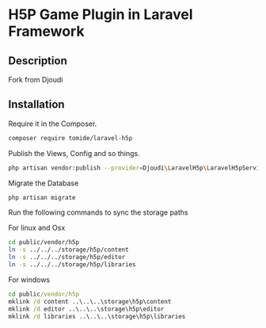 

# H5P  Game Plugin in Laravel Framework 

## Description
Fork from Djoudi

## Installation

Require it in the Composer.

```bash
composer require tomide/laravel-h5p
```

Publish the Views, Config and so things.

```bash
php artisan vendor:publish --provider=Djoudi\LaravelH5p\LaravelH5pServiceProvider --force
```

Migrate the Database

```bash
php artisan migrate
```

Run the following commands to sync the storage paths

For  linux and Osx 
```bash
cd public/vendor/h5p
ln -s ../../../storage/h5p/content
ln -s ../../../storage/h5p/editor
ln -s ../../../storage/h5p/libraries
```
For  windows
```cmd admin window
cd public/vendor/h5p
mklink /d content ..\..\..\storage\h5p\content
mklink /d editor ..\..\..\storage\h5p\editor
mklink /d libraries ..\..\..\storage\h5p\libraries
```